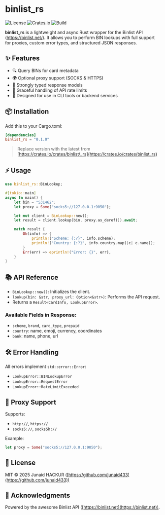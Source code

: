 # binlist_rs

![License](https://img.shields.io/crates/l/binlist_rs)
![Crates.io](https://img.shields.io/crates/v/binlist_rs)
![Build](https://img.shields.io/github/actions/workflow/status/yourusername/binlist_rs/ci.yml?branch=main)

**binlist_rs** is a lightweight and async Rust wrapper for the Binlist API (https://binlist.net/). 
It allows you to perform BIN lookups with full support for proxies, custom error types, and structured JSON responses.

## ✨ Features

- 🔍 Query BINs for card metadata
- 🌍 Optional proxy support (SOCKS & HTTPS)
- 🔧 Strongly typed response models
- 🚫 Graceful handling of API rate limits
- 🧪 Designed for use in CLI tools or backend services

## 📦 Installation

Add this to your Cargo.toml:

```toml
[dependencies]
binlist_rs = "0.1.0"
````

> Replace version with the latest from [https://crates.io/crates/binlist\_rs](https://crates.io/crates/binlist_rs)

## ⚡️ Usage

```rust
use binlist_rs::BinLookup;

#[tokio::main]
async fn main() {
    let bin = "531462";
    let proxy = Some("socks5://127.0.0.1:9050");

    let mut client = BinLookup::new();
    let result = client.lookup(bin, proxy.as_deref()).await;

    match result {
        Ok(info) => {
            println!("Scheme: {:?}", info.scheme);
            println!("Country: {:?}", info.country.map(|c| c.name));
        }
        Err(err) => eprintln!("Error: {}", err),
    }
}
```

## 📚 API Reference

* `BinLookup::new()`: Initializes the client.
* `lookup(bin: &str, proxy_url: Option<&str>)`: Performs the API request.
* Returns a `Result<CardInfo, LookupError>`.

### Available Fields in Response:

* `scheme`, `brand`, `card_type`, `prepaid`
* `country`: name, emoji, currency, coordinates
* `bank`: name, phone, url

## 🛠 Error Handling

All errors implement `std::error::Error`:

* `LookupError::BINLookupError`
* `LookupError::ReqwestError`
* `LookupError::RateLimitExceeded`

## 🔐 Proxy Support

Supports:

* `http://`, `https://`
* `socks5://`, `socks5h://`

Example:

```rust
let proxy = Some("socks5://127.0.0.1:9050");
```

## 📄 License

MIT © 2025 Junaid HACKUR ([https://github.com/junaid433](https://github.com/junaid433))

## 🧠 Acknowledgments

Powered by the awesome Binlist API ([https://binlist.net](https://binlist.net)).